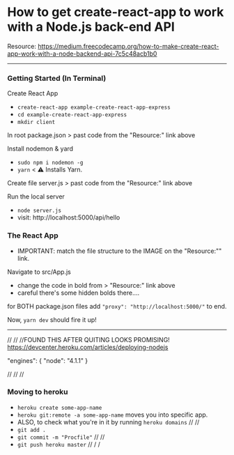 # How to get create-react-app to work with a Node.js back-end API

Resource: https://medium.freecodecamp.org/how-to-make-create-react-app-work-with-a-node-backend-api-7c5c48acb1b0

----
### Getting Started (In Terminal)

Create React App
- `create-react-app example-create-react-app-express`
- `cd example-create-react-app-express`
- `mkdir client`

In root package.json > past code from the "Resource:" link above

Install nodemon & yard
* `sudo npm i nodemon -g`
* `yarn` < ⚠️ Installs Yarn.

Create file server.js > past code from the "Resource:" link above

Run the local server
* `node server.js`
* visit: http://localhost:5000/api/hello

### The React App

- IMPORTANT: match the file structure to the IMAGE on the "Resource:"" link.

Navigate to src/App.js
* change the code in bold from > "Resource:" link above
* careful there's some hidden bolds there....

for BOTH package.json files add `"proxy": "http://localhost:5000/"` to end.

Now, `yarn dev` should fire it up!

----
//
//
//FOUND THIS AFTER QUITING LOOKS PROMISING! https://devcenter.heroku.com/articles/deploying-nodejs

"engines": {
  "node": "4.1.1"
}







//
//
//
### Moving to heroku

* `heroku create some-app-name`
* `heroku git:remote -a some-app-name` moves you into specific app.
* ALSO, to check what you're in it by running `heroku domains`
//
//
* `git add .`
* `git commit -m "Procfile"`
//
//
* `git push heroku master`
//
/
/
